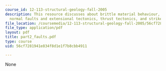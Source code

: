 ```yaml
---
course_id: 12-113-structural-geology-fall-2005
description: This resource discusses about brittle material behaviour, faults ? general,
  normal faults and extensional tectonics, thrust tectonics, and strike-slip faults.
file_location: /coursemedia/12-113-structural-geology-fall-2005/56cf7281941e834f8d1e1f7b8cbb4911_part2_faults.pdf
file_type: application/pdf
layout: pdf
title: part2_faults.pdf
type: course
uid: 56cf7281941e834f8d1e1f7b8cbb4911

---
```

None